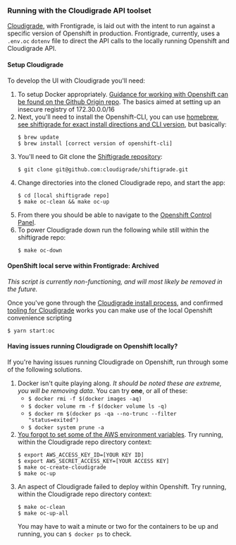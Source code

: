 ### Running with the Cloudigrade API toolset
[Cloudigrade](https://gitlab.com/cloudigrade/cloudigrade), with Frontigrade, is laid out with the intent to run
against a specific version of Openshift in production. Frontigrade, currently, uses a `.env.oc` `dotenv` file to direct the API calls to the
locally running Openshift and Cloudigrade API.

#### Setup Cloudigrade
To develop the UI with Cloudigrade you'll need:
1. To setup Docker appropriately. [Guidance for working with Openshift can be found on the Github Origin repo](https://github.com/openshift/origin/blob/master/docs/cluster_up_down.md#getting-started). The basics aimed at setting up an insecure registry of 172.30.0.0/16
1. Next, you'll need to install the Openshift-CLI, you can use [homebrew](https://brew.sh/), [see shiftigrade for exact install directions and CLI version](https://github.com/cloudigrade/shiftigrade#running-cloudigrade), but basically:
   ```
   $ brew update
   $ brew install [correct version of openshift-cli]
   ```
1. You'll need to Git clone the [Shiftigrade repository](https://gitlab.com/cloudigrade/shiftigrade):
   ```
   $ git clone git@github.com:cloudigrade/shiftigrade.git
   ```
1. Change directories into the cloned Cloudigrade repo, and start the app:
   ```
   $ cd [local shiftigrade repo]
   $ make oc-clean && make oc-up
   ```
1. From there you should be able to navigate to the [Openshift Control Panel](https://127.0.0.1:8443).
1. To power Cloudigrade down run the following while still within the shiftigrade repo:
   ```
   $ make oc-down
   ```
   
#### OpenShift local serve within Frontigrade: Archived
*This script is currently non-functioning, and will most likely be removed in the future.*

Once you've gone through the [Cloudigrade install process](https://gitlab.com/cloudigrade/cloudigrade#developer-environment), and confirmed [tooling for Cloudigrade](https://github.com/cloudigrade/cloudigrade#developer-environment) works you can make use of the local Openshift convenience scripting
  ```
  $ yarn start:oc
  ```

#### Having issues running Cloudigrade on Openshift locally?
If you're having issues running Cloudigrade on Openshift, run through some of the following solutions.

1. Docker isn't quite playing along. _It should be noted these are extreme, you will be removing data_. You can try **one**, or all of these:
   - `$ docker rmi -f $(docker images -aq)`
   - `$ docker volume rm -f $(docker volume ls -q)`
   - `$ docker rm $(docker ps -qa --no-trunc --filter "status=exited")`
   - `$ docker system prune -a`
2. [You forgot to set some of the AWS environment variables](https://gitlab.com/cloudigrade/cloudigrade#configure-aws-account-credentials). Try running, within the Cloudigrade repo directory context:
   ```
   $ export AWS_ACCESS_KEY_ID=[YOUR KEY ID]
   $ export AWS_SECRET_ACCESS_KEY=[YOUR ACCESS KEY]
   $ make oc-create-cloudigrade
   $ make oc-up
   ```
3. An aspect of Cloudigrade failed to deploy within Openshift. Try running, within the Cloudigrade repo directory context:
   ```
   $ make oc-clean
   $ make oc-up-all
   ```
   You may have to wait a minute or two for the containers to be up and running, you can `$ docker ps` to check.
